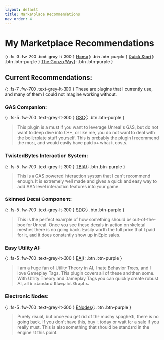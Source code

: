 ```yaml
---
layout: default
title: Marketplace Recommendations
nav_order: 4
---
```

# My Marketplace Recommendations
{: .fs-9 .fw-700 .text-grey-lt-300 }
[Home](https://madteapartygames.github.io/the-gonzo-docs/){: .btn .btn-purple }
[Quick Start](https://madteapartygames.github.io/the-gonzo-docs/docs/quickstart.html){: .btn .btn-purple }
[The Gonzo Way](https://madteapartygames.github.io/the-gonzo-docs/docs/deepdive.html){: .btn .btn-purple }

## Current Recommendations:
{: .fs-7 .fw-700 .text-grey-lt-300 }
These are plugins that I currently use, and many of them I could not imagine working without. 

### GAS Companion:
{: .fs-5 .fw-700 .text-grey-lt-300 }
[GSC](https://www.unrealengine.com/marketplace/en-US/product/gas-companion){: .btn .btn-purple }

> This plugin is a must if you want to leverage Unreal's GAS, but do not want to deep dive into C++, or like me, you do not want to deal with the boilerplate stuff yourself. This is probably the plugin I recommend the most, and would easily have paid x4 what it costs. 

### TwistedBytes Interaction System:
{: .fs-5 .fw-700 .text-grey-lt-300 }
[TBIA](https://www.unrealengine.com/marketplace/en-US/product/twistedbytes-interaction-system){: .btn .btn-purple }

>This is a GAS powered interaction system that I can't recommend enough. It is extremely well made and gives a quick and easy way to add AAA level interaction features into your game. 

### Skinned Decal Component:
{: .fs-5 .fw-700 .text-grey-lt-300 }
[SDC](https://www.unrealengine.com/marketplace/en-US/product/skinned-decal-component){: .btn .btn-purple }

>This is the perfect example of how something should be out-of-the-box for Unreal. Once you see these decals in action on skeletal meshes there is no going back. Easily worth the full price that I paid for it, and it does constantly show up in Epic sales.

### Easy Utility AI:
{: .fs-5 .fw-700 .text-grey-lt-300 }
[EAI](https://www.unrealengine.com/marketplace/en-US/product/easy-utility-ai){: .btn .btn-purple }

>I am a huge fan of Utility Theory in AI, I hate Behavior Trees, and I love Gameplay Tags. This plugin covers all of these and then some. With Utility Theory and Gameplay Tags you can quickly create robust AI, all in standard Blueprint Graphs.

### Electronic Nodes:
{: .fs-5 .fw-700 .text-grey-lt-300 }
[ENodes](https://www.unrealengine.com/marketplace/en-US/product/electronic-nodes){: .btn .btn-purple }

>Purely visual, but once you get rid of the mushy spaghetti, there is no going back. If you don't have this, buy it today or wait for a sale if you really must. This is also something that should be standard in the engine at this point. 